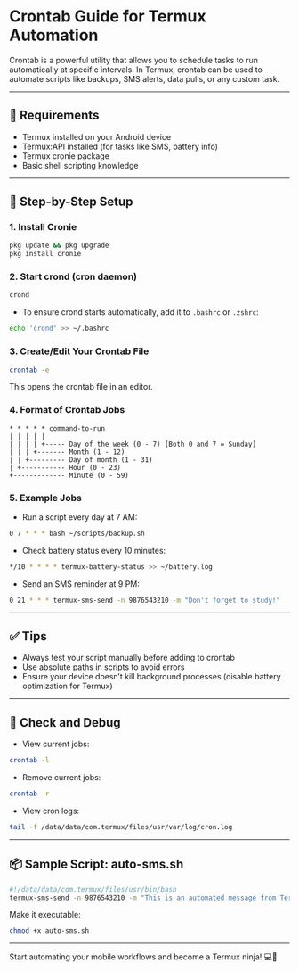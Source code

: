 # Crontab Guide for Termux Automation

Crontab is a powerful utility that allows you to schedule tasks to run automatically at specific intervals. In Termux, crontab can be used to automate scripts like backups, SMS alerts, data pulls, or any custom task.

---

## 🧰 Requirements

* Termux installed on your Android device
* Termux\:API installed (for tasks like SMS, battery info)
* Termux cronie package
* Basic shell scripting knowledge

---

## 🔧 Step-by-Step Setup

### 1. Install Cronie

```bash
pkg update && pkg upgrade
pkg install cronie
```

### 2. Start crond (cron daemon)

```bash
crond
```

* To ensure crond starts automatically, add it to `.bashrc` or `.zshrc`:

```bash
echo 'crond' >> ~/.bashrc
```

### 3. Create/Edit Your Crontab File

```bash
crontab -e
```

This opens the crontab file in an editor.

### 4. Format of Crontab Jobs

```
* * * * * command-to-run
| | | | |
| | | | +----- Day of the week (0 - 7) [Both 0 and 7 = Sunday]
| | | +------- Month (1 - 12)
| | +--------- Day of month (1 - 31)
| +----------- Hour (0 - 23)
+------------- Minute (0 - 59)
```

### 5. Example Jobs

* Run a script every day at 7 AM:

```bash
0 7 * * * bash ~/scripts/backup.sh
```

* Check battery status every 10 minutes:

```bash
*/10 * * * * termux-battery-status >> ~/battery.log
```

* Send an SMS reminder at 9 PM:

```bash
0 21 * * * termux-sms-send -n 9876543210 -m "Don't forget to study!"
```

---

## ✅ Tips

* Always test your script manually before adding to crontab
* Use absolute paths in scripts to avoid errors
* Ensure your device doesn’t kill background processes (disable battery optimization for Termux)

---

## 📌 Check and Debug

* View current jobs:

```bash
crontab -l
```

* Remove current jobs:

```bash
crontab -r
```

* View cron logs:

```bash
tail -f /data/data/com.termux/files/usr/var/log/cron.log
```

---

## 📦 Sample Script: auto-sms.sh

```bash
#!/data/data/com.termux/files/usr/bin/bash
termux-sms-send -n 9876543210 -m "This is an automated message from Termux."
```

Make it executable:

```bash
chmod +x auto-sms.sh
```

---

Start automating your mobile workflows and become a Termux ninja! 💻📲
